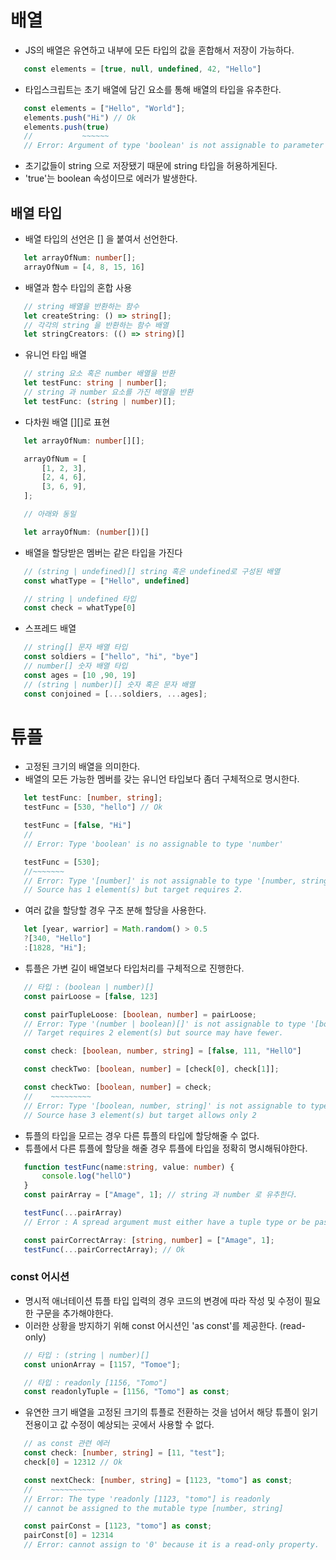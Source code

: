 # 배열

 - JS의 배열은 유연하고 내부에 모든 타입의 값을 혼합해서 저장이 가능하다.
  
 ```js
    const elements = [true, null, undefined, 42, "Hello"]
 ```

 - 타입스크립트는 초기 배열에 담긴 요소를 통해 배열의 타입을 유추한다.

 ```ts
    const elements = ["Hello", "World"];
    elements.push("Hi") // Ok
    elements.push(true)
    //           ~~~~~~
    // Error: Argument of type 'boolean' is not assignable to parameter of type 'string'
 ```

 - 초기값들이 string 으로 저장됐기 때문에 string 타입을 허용하게된다.
 - 'true'는 boolean 속성이므로 에러가 발생한다.

## 배열 타입

 - 배열 타입의 선언은 [] 을 붙여서 선언한다.

 ```ts
    let arrayOfNum: number[];
    arrayOfNum = [4, 8, 15, 16]
 ```

 - 배열과 함수 타입의 혼합 사용

 ```ts
    // string 배열을 반환하는 함수
    let createString: () => string[];
    // 각각의 string 을 반환하는 함수 배열
    let stringCreators: (() => string)[]
 ```

 - 유니언 타입 배열

 ```ts
    // string 요소 혹은 number 배열을 반환
    let testFunc: string | number[];
    // string 과 number 요소를 가진 배열을 반환
    let testFunc: (string | number)[];
 ```

 - 다차원 배열 [][]로 표현
  
 ```ts
    let arrayOfNum: number[][];

    arrayOfNum = [
        [1, 2, 3],
        [2, 4, 6],
        [3, 6, 9],
    ];

    // 아래와 동일

    let arrayOfNum: (number[])[] 
 ```

 - 배열을 할당받은 멤버는 같은 타입을 가진다

 ```ts
    // (string | undefined)[] string 혹은 undefined로 구성된 배열
    const whatType = ["Hello", undefined]

    // string | undefined 타입
    const check = whatType[0]
 ```

 - 스프레드 배열

 ```ts
    // string[] 문자 배열 타입
    const soldiers = ["hello", "hi", "bye"]
    // number[] 숫자 배열 타입
    const ages = [10 ,90, 19]
    // (string | number)[] 숫자 혹은 문자 배열
    const conjoined = [...soldiers, ...ages];
 ```

# 튜플

 - 고정된 크기의 배열을 의미한다.
 - 배열의 모든 가능한 멤버를 갖는 유니언 타입보다 좀더 구체적으로 명시한다.

 ```ts
    let testFunc: [number, string];
    testFunc = [530, "hello"] // Ok

    testFunc = [false, "Hi"]
    //
    // Error: Type 'boolean' is no assignable to type 'number'

    testFunc = [530];
    //~~~~~~~
    // Error: Type '[number]' is not assignable to type '[number, string]'
    // Source has 1 element(s) but target requires 2.
 ```

 - 여러 값을 할당할 경우 구조 분해 할당을 사용한다.

 ```ts
    let [year, warrior] = Math.random() > 0.5
    ?[340, "Hello"]
    :[1828, "Hi"];
 ```

 - 튜플은 가변 길이 배열보다 타입처리를 구체적으로 진행한다.

 ```ts
    // 타입 : (boolean | number)[]
    const pairLoose = [false, 123]

    const pairTupleLoose: [boolean, number] = pairLoose;
    // Error: Type '(number | boolean)[]' is not assignable to type '[boolean, number]'
    // Target requires 2 element(s) but source may have fewer.

    const check: [boolean, number, string] = [false, 111, "HellO"]

    const checkTwo: [boolean, number] = [check[0], check[1]];

    const checkTwo: [boolean, number] = check;
    //    ~~~~~~~~~
    // Error: Type '[boolean, number, string]' is not assignable to type '[boolean, number]'
    // Source hase 3 element(s) but target allows only 2
 ```

 - 튜플의 타입을 모르는 경우 다른 튜플의 타입에 할당해줄 수 없다.
 - 튜플에서 다른 튜플에 할당을 해줄 경우 튜플에 타입을 정확히 명시해둬야한다.
  
 ```ts
    function testFunc(name:string, value: number) {
        console.log("hellO")
    }
    const pairArray = ["Amage", 1]; // string 과 number 로 유추한다.

    testFunc(...pairArray)
    // Error : A spread argument must either have a tuple type or be passed to a rest parameter.

    const pairCorrectArray: [string, number] = ["Amage", 1];
    testFunc(...pairCorrectArray); // Ok

 ```

### const 어시션

 - 명시적 애너테이션 튜플 타입 입력의 경우 코드의 변경에 따라 작성 및 수정이 필요한 구문을 추가해야한다.
 - 이러한 상황을 방지하기 위해 const 어시션인 'as const'를 제공한다. (read-only)

 ```ts
    // 타입 : (string | number)[]
    const unionArray = [1157, "Tomoe"];

    // 타입 : readonly [1156, "Tomo"]
    const readonlyTuple = [1156, "Tomo"] as const;
 ```

 - 유연한 크기 배열을 고정된 크기의 튜플로 전환하는 것을 넘어서 해당 튜플이 읽기 전용이고 값 수정이 예상되는 곳에서 사용할 수 없다.

 ```ts
    // as const 관련 에러
    const check: [number, string] = [11, "test"];
    check[0] = 12312 // Ok

    const nextCheck: [number, string] = [1123, "tomo"] as const;
    //    ~~~~~~~~~~
    // Error: The type 'readonly [1123, "tomo"] is readonly
    // cannot be assigned to the mutable type [number, string]

    const pairConst = [1123, "tomo"] as const;
    pairConst[0] = 12314
    // Error: cannot assign to '0' because it is a read-only property.
 ```